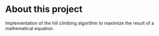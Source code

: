 # About this project

Implementation of the hill climbing algorithm to maximize the result of a mathematical equation.